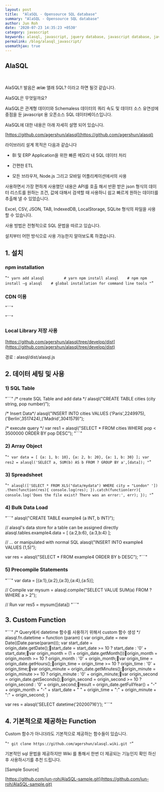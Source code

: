 ```yaml
---
layout: post
title:  "AlaSQL - Opensource SQL database"
summary: "AlaSQL - Opensource SQL database"
author: Jun Roh
date: '2020-07-23 14:35:23 +0530'
category: javascript
keywords: alasql, javascript, jquery database, javascript database, javascript query
permalink: /blog/alasql_javascript/
usemathjax: true
---
```


## AlaSQL  
&nbsp;

AlaSQL!! 발음은 ælæ 앨래 SQL? 이라고 하면 될것 같습니다.

AlaSQL은 무엇일까요?

AlaSQL은 관계형 데이터와 Schemaless 데이터의 쿼리 속도 및 데이터 소스 유연성에 중점을 둔 javascript 용 오픈소스 SQL 데이터베이스입니다.

AlaSQL에 대한 내용은 아래 자세히 설명 되어 있습니다.

[https://github.com/agershun/alasql](https://github.com/agershun/alasql)

라이브러리 설계 목적은 다음과 같습니다

-   BI 및 ERP Application을 위한 빠른 메모리 내 SQL 데이터 처리
    
-   간편한 ETL
    
-   모든 브라우저, Node.js 그리고 모바일 어플리케이션에서의 사용
    

사용하면서 가장 편하게 사용했던 내용은 API를 호출 해서 반환 받은 json 형식의 데이터 리스트를 원하는 조건, 값에 대해서 검색할 때 사용하니 쉽고 빠르게 원하는 데이터를 추출해 낼 수 있었습니다.

Excel, CSV, JSON, TAB, IndexedDB, LocalStorage, SQLite 형식의 파일을 사용할 수 있습니다.

사용 방법은 전형적으로 SQL 문법을 따르고 있습니다.

설치부터 어떤 방식으로 사용 가능한지 알아보도록 하겠습니다.

## 1\. 설치

### npm installation

"```"
yarn add alasql         # yarn
npm install alasql    # npm
npm install –g alasql    # global installation for command line tools
"```"

### CDN 이용

"```"
<script src="https://cdn.jsdelivr.net/npm/alasql@0.6"></script>
"```"

### Local Library 저장 사용

[https://github.com/agershun/alasql/tree/develop/dist](https://github.com/agershun/alasql/tree/develop/dist)

경로 : alasql/dist/alasql.js

## 2\. 데이터 세팅 및 사용

### 1) SQL Table

"```"
/* create SQL Table and add data */
alasql("CREATE TABLE cities (city string, pop number)");

/* Insert Data*/
alasql("INSERT INTO cities VALUES ('Paris',2249975),('Berlin',3517424),('Madrid',3041579)");

/* execute query */
var res1 = alasql("SELECT * FROM cities WHERE pop < 3500000 ORDER BY pop DESC");
"```"

### 2) Array Object

"```"
var data = [ {a: 1, b: 10}, {a: 2, b: 20}, {a: 1, b: 30} ];
var res2 = alasql('SELECT a, SUM(b) AS b FROM ? GROUP BY a',[data]);
"```"

### 3) Spreadsheet

"```"
alasql(['SELECT * FROM XLS("data/mydata") WHERE city = "London" '])
        .then(function(res){
            console.log(res);
        }).catch(function(err){
            console.log('Does the file exist? There was an error:', err);
        });
"```"

### 4) Bulk Data Load

"```"
alasql("CREATE TABLE example4 (a INT, b INT)");

// alasql's data store for a table can be assigned directly
alasql.tables.example4.data = [ {a:2,b:6}, {a:3,b:4} ];

// ... or manipulated with normal SQL
alasql("INSERT INTO example4 VALUES (1,5)");

var res = alasql("SELECT * FROM example4 ORDER BY b DESC");
"```"

### 5) Precompile Statements

"```"
var data = [{a:1},{a:2},{a:3},{a:4},{a:5}];

// Compile
var mysum = alasql.compile("SELECT VALUE SUM(a) FROM ? WHERE a > 2");

// Run
var res5 = mysum([data])
"```"

## 3\. Custom Function

"```"
/* Query에서 datetime 함수를 사용하기 위해서 custom 함수 생성 */
alasql.fn.datetime = function (param) {
    var origin_date = new Date((Date.parse(param)));
    var start_date = origin_date.getDate();start_date = start_date >= 10 ? start_date : '0' + start_date;var origin_month = (1 + origin_date.getMonth())origin_month = origin_month >= 10 ? origin_month : '0' + origin_month;var origin_time = origin_date.getHours();origin_time = origin_time >= 10 ? origin_time : '0' + origin_time;var origin_minute = origin_date.getMinutes();origin_minute = origin_minute >= 10 ? origin_minute : '0' + origin_minute;var origin_second = origin_date.getSeconds();origin_second = origin_second >= 10 ? origin_second : '0' + origin_second;result = origin_date.getFullYear() + "-" + origin_month + "-" + start_date + " " + origin_time + ":" + origin_minute + ":" + origin_second;
}

var res = alasql('SELECT datetime(’20200716’)’);
"```"

## 4\. 기본적으로 제공하는 Function

Custom 함수가 아니더라도 기본적으로 제공하는 함수들이 있습니다.

"```"
git clone https://github.com/agershun/alasql.wiki.git
"```"

기본적인 sql 문법을 제공하지만 Wiki 를 통해서 한번 더 제공되는 기능인지 확인 하신 후 사용하시기를 추천 드립니다.

[Sample Source\]

[https://github.com/jun-roh/AlaSQL-sample.git](https://github.com/jun-roh/AlaSQL-sample.git)